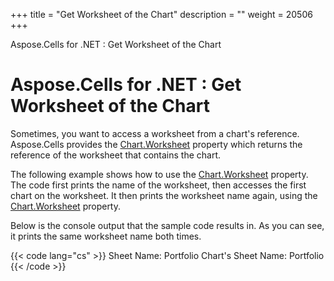+++
title = "Get Worksheet of the Chart" 
description = "" 
weight = 20506 
+++

Aspose.Cells for .NET : Get Worksheet of the Chart  

# Aspose.Cells for .NET : Get Worksheet of the Chart


Sometimes, you want to access a worksheet from a chart's reference. Aspose.Cells provides the [Chart.Worksheet](https://apireference.aspose.com/net/cells/aspose.cells.charts/chart/properties/worksheet) property which returns the reference of the worksheet that contains the chart.

The following example shows how to use the [Chart.Worksheet](https://apireference.aspose.com/net/cells/aspose.cells.charts/chart/properties/worksheet) property. The code first prints the name of the worksheet, then accesses the first chart on the worksheet. It then prints the worksheet name again, using the [Chart.Worksheet](https://apireference.aspose.com/net/cells/aspose.cells.charts/chart/properties/worksheet) property.

  
Below is the console output that the sample code results in. As you can see, it prints the same worksheet name both times.

{{< code lang="cs" >}}
Sheet Name: Portfolio
Chart's Sheet Name: Portfolio
{{< /code >}}

